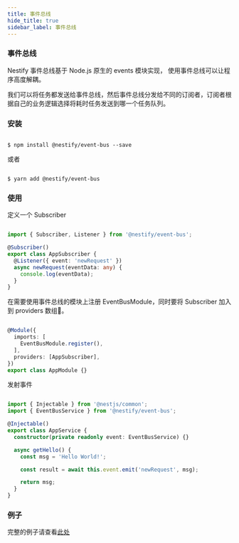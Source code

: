 ```yaml
---
title: 事件总线
hide_title: true
sidebar_label: 事件总线
---
```


### 事件总线

Nestify 事件总线基于 Node.js 原生的 events 模块实现，
使用事件总线可以让程序高度解耦。

我们可以将任务都发送给事件总线，然后事件总线分发给不同的订阅者，订阅者根据自己的业务逻辑选择将耗时任务发送到哪一个任务队列。

### 安装

``` shell

$ npm install @nestify/event-bus --save

```

或者

``` shell

$ yarn add @nestify/event-bus

```

### 使用

定义一个 Subscriber

``` typescript

import { Subscriber, Listener } from '@nestify/event-bus';

@Subscriber()
export class AppSubscriber {
  @Listener({ event: 'newRequest' })
  async newRequest(eventData: any) {
    console.log(eventData);
  }
}

```

在需要使用事件总线的模块上注册 EventBusModule，同时要将 Subscriber 加入到 providers 数组。

``` typescript

@Module({
  imports: [
    EventBusModule.register(),
  ],
  providers: [AppSubscriber],
})
export class AppModule {}

```

发射事件

``` typescript

import { Injectable } from '@nestjs/common';
import { EventBusService } from '@nestify/event-bus';

@Injectable()
export class AppService {
  constructor(private readonly event: EventBusService) {}

  async getHello() {
    const msg = 'Hello World!';

    const result = await this.event.emit('newRequest', msg);

    return msg;
  }
}

```

### 例子

完整的例子请查看[此处](https://github.com/ZhiXiao-Lin/nestify/tree/master/examples/04-event-bus)
